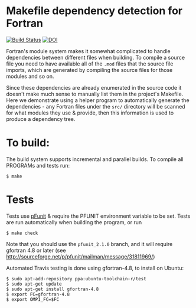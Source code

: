 Makefile dependency detection for Fortran
=========================================

[![Build Status](https://travis-ci.org/ScottWales/fortran-build-testing.png?branch=master)](https://travis-ci.org/ScottWales/fortran-build-testing) [![DOI](https://zenodo.org/badge/6662/ScottWales/fortran-build-testing.png)](http://dx.doi.org/10.5281/zenodo.12276)



Fortran's module system makes it somewhat complicated to handle dependencies
between different files when building. To compile a source file you need to
have available all of the `.mod` files that the source file imports, which are
generated by compiling the source files for those modules and so on.

Since these dependencies are already enumerated in the source code it doesn't
make much sense to manually list them in the project's Makefile. Here we
demonstrate using a helper program to automatically generate the dependencies -
any Fortran files under the `src/` directory will be scanned for what modules
they use & provide, then this information is used to produce a dependency tree.

To build:
=========

The build system supports incremental and parallel builds. To compile all
PROGRAMs and tests run:

    $ make

Tests
=====

Tests use [pFunit](http://sourceforge.net/projects/pfunit) & require the PFUNIT environment variable to be set.
Tests are run automatically when building the program, or run

    $ make check

Note that you should use the `pfunit_2.1.0` branch, and it will require
gfortran 4.8 or later (see
http://sourceforge.net/p/pfunit/mailman/message/31811969/)

Automated Travis testing is done using gfortran-4.8, to install on Ubuntu:

    $ sudo apt-add-repository ppa:ubuntu-toolchain-r/test
    $ sudo apt-get update
    $ sudo apt-get install gfortran-4.8
    $ export FC=gfortran-4.8
    $ export OMPI_FC=$FC

